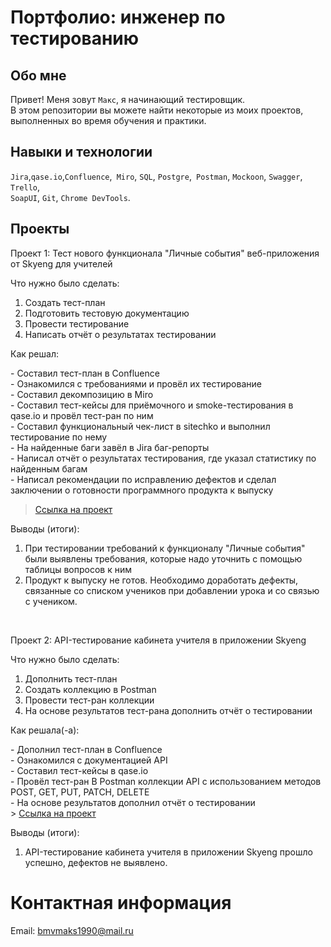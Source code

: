# Портфолио: инженер по тестированию

## Обо мне 

Привет! Меня зовут ``Макс``, я начинающий тестировщик.  <br>
В этом репозитории вы можете найти некоторые из моих проектов, выполненных во время обучения и практики.
<br>

## Навыки и технологии
``Jira``,``qase.io``,``Confluence``,`` Miro``, ``SQL``, ``Postgre``,`` Postman``, `` Mockoon ``, ``Swagger``, ``Trello``, <br>
``SoapUI``,  ``Git``, ``Chrome DevTools``.




## Проекты

<p> Проект 1: Тест нового функционала "Личные события" веб-приложения от Skyeng для учителей </p>
<p>Что нужно было сделать:<p>
<ol>
  <li> Создать тест-план</li>
  <li> Подготовить тестовую документацию</li>
  <li> Провести тестирование</li>
  <li> Написать отчёт о результатах тестировании</li>
</ol>

<p>Как решал: <p>
- Составил тест-план в Confluence <br>
- Ознакомился с требованиями и провёл их тестирование <br>
- Составил декомпозицию в Miro <br>
- Составил тест-кейсы для приёмочного и smoke-тестирования в qase.io и провёл тест-ран по ним <br>
- Составил функциональный чек-лист в sitechko и выполнил тестирование по нему <br>
- На найденные баги завёл в Jira баг-репорты <br>
- Написал отчёт о результатах тестирования, где указал статистику по найденным багам <br>
- Написал рекомендации по исправлению дефектов и сделал заключении о готовности программного продукта к выпуску  <br>


> <a href="https://qa-bug-report35.atlassian.net/wiki/spaces/~63fb8a09f00d095406f1d3e3/pages/33232/1+2">Ссылка на проект</a>

 
 <p>Выводы (итоги):<p>
<ol>
  <li> При тестировании требований к функционалу "Личные события" были выявлены требования, которые надо уточнить с помощью таблицы вопросов к ним </li>
  <li>Продукт к выпуску не готов. Необходимо доработать дефекты, связанные со списком учеников при добавлении урока  и со связью с учеником.</li>
</ol>


<br> 

<p> Проект 2: API-тестирование кабинета учителя в приложении Skyeng</p>
<p>Что нужно было сделать:<p>
<ol>
  <li>Дополнить тест-план </li>
  <li>Создать коллекцию в Postman</li>
  <li>Провести тест-ран коллекции</li>
  <li>На основе результатов тест-рана дополнить отчёт о тестировании</li>
</ol>

<p>Как решала(-а): <p>
- Дополнил тест-план в Confluence <br>
- Ознакомился с документацией API <br>
- Составил тест-кейсы в qase.io <br>
- Провёл тест-ран В Postman коллекции API с использованием методов POST, GET, PUT, PATCH, DELETE <br>
- На основе результатов дополнил отчёт о тестировании  <br>
>  <a href="https://qa-bug-report35.atlassian.net/wiki/spaces/~63fb8a09f00d095406f1d3e3/pages/6062101/API">Ссылка на проект</a>
  
 
 <p>Выводы (итоги):<p>
<ol>
  <li>API-тестирование кабинета учителя в приложении Skyeng прошло успешно, дефектов не выявлено.</li>
  
</ol>

# Контактная информация
Email: bmvmaks1990@mail.ru
